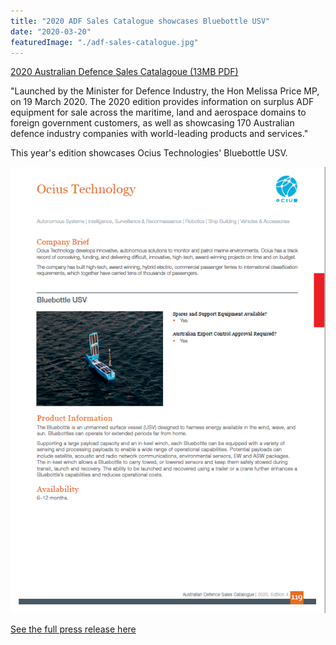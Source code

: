 ```yaml
---
title: "2020 ADF Sales Catalogue showcases Bluebottle USV"
date: "2020-03-20"
featuredImage: "./adf-sales-catalogue.jpg"
---
```



[2020 Australian Defence Sales Catalagoue (13MB PDF)](https://www.defence.gov.au/Export/australian-military-sales/documents/Australian-Defence-Sales-Catalogue-2020.pdf#page=121)

"Launched by the Minister for Defence Industry, the Hon Melissa Price MP, on 19 March 2020. The 2020 edition provides information on surplus ADF equipment for sale across the maritime, land and aerospace domains to foreign government customers, as well as showcasing 170 Australian defence industry companies with world-leading products and services."

This year's edition showcases Ocius Technologies' Bluebottle USV.

[![Page 119 of the ADF Sales Catalogue ](./ocius-page.png)](https://www.defence.gov.au/Export/australian-military-sales/documents/Australian-Defence-Sales-Catalogue-2020.pdf#page=121)

[See the full press release here](https://www.defence.gov.au/Export/australian-military-sales/)
